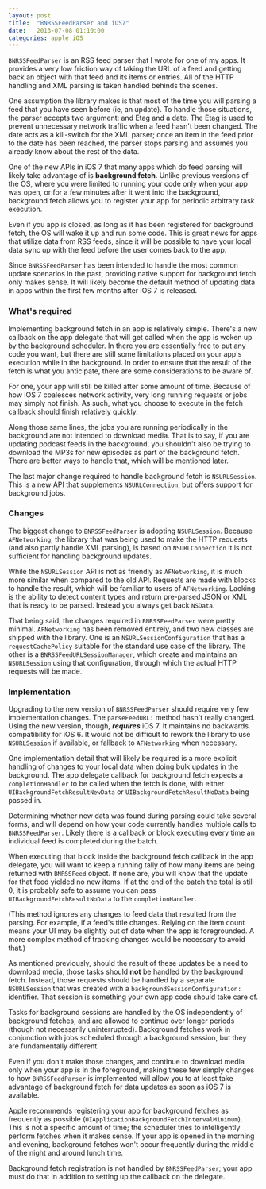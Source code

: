 ```yaml
---
layout: post
title:  "BNRSSFeedParser and iOS7"
date:   2013-07-08 01:10:00
categories: apple iOS
---
```


`BNRSSFeedParser` is an RSS feed parser that I wrote for one of my apps. It provides a very low friction way of taking the URL of a feed and getting back an object with that feed and its items or entries. All of the HTTP handling and XML parsing is taken handled behinds the scenes.

One assumption the library makes is that most of the time you will parsing a feed that you have seen before (ie, an update). To handle those situations, the parser accepts two argument: and Etag and a date. The Etag is used to prevent unnecessary network traffic when a feed hasn't been changed. The date acts as a kill-switch for the XML parser; once an item in the feed prior to the date has been reached, the parser stops parsing and assumes you already know about the rest of the data.

One of the new APIs in iOS 7 that many apps which do feed parsing will likely take advantage of is **background fetch**. Unlike previous versions of the OS, where you were limited to running your code only when your app was open, or for a few minutes after it went into the background, background fetch allows you to register your app for periodic arbitrary task execution.

Even if you app is closed, as long as it has been registered for background fetch, the OS will wake it up and run some code. This is great news for apps that utilize data from RSS feeds, since it will be possible to have your local data sync up with the feed before the user comes back to the app.

Since `BNRSSFeedParser` has been intended to handle the most common update scenarios in the past, providing native support for background fetch only makes sense. It will likely become the default method of updating data in apps within the first few months after iOS 7 is released.

### What's required

Implementing background fetch in an app is relatively simple. There's a new callback on the app delegate that will get called when the app is woken up by the background scheduler. In there you are essentially free to put any code you want, but there are still some limitations placed on your app's execution while in the background. In order to ensure that the result of the fetch is what you anticipate, there are some considerations to be aware of.

For one, your app will still be killed after some amount of time. Because of how iOS 7 coalesces network activity, very long running requests or jobs may simply not finish. As such, what you choose to execute in the fetch callback should finish relatively quickly.

Along those same lines, the jobs you are running periodically in the background are not intended to download media. That is to say, if you are updating podcast feeds in the background, you shouldn't also be trying to download the MP3s for new episodes as part of the background fetch. There are better ways to handle that, which will be mentioned later.

The last major change required to handle background fetch is `NSURLSession`. This is a new API that supplements `NSURLConnection`, but offers support for background jobs.

### Changes

The biggest change to `BNRSSFeedParser` is adopting `NSURLSession`. Because `AFNetworking`, the library that was being used to make the HTTP requests (and also partly handle XML parsing), is based on `NSURLConnection` it is not sufficient for handling background updates.

While the `NSURLSession` API is not as friendly as `AFNetworking`, it is much more similar when compared to the old API. Requests are made with blocks to handle the result, which will be familiar to users of `AFNetworking`. Lacking is the ability to detect content types and return pre-parsed JSON or XML that is ready to be parsed. Instead you always get back `NSData`.

That being said, the changes required in `BNRSSFeedParser` were pretty minimal. `AFNetworking` has been removed entirely, and two new classes are shipped with the library. One is an `NSURLSessionConfiguration` that has a `requestCachePolicy` suitable for the standard use case of the library. The other is a `BNRSSFeedURLSessionManager`, which create and maintains an `NSURLSession` using that configuration, through which the actual HTTP requests will be made.

### Implementation

Upgrading to the new version of `BNRSSFeedParser` should require very few implementation changes. The `parseFeedURL:` method hasn't really changed. Using the new version, though, ***requires*** iOS 7. It maintains no backwards compatibility for iOS 6. It would not be difficult to rework the library to use `NSURLSession` if available, or fallback to `AFNetworking` when necessary.

One implementation detail that will likely be required is a more explicit handling of changes to your local data when doing bulk updates in the background. The app delegate callback for background fetch expects a `completionHandler` to be called when the fetch is done, with either `UIBackgroundFetchResultNewData` or `UIBackgroundFetchResultNoData` being passed in.

Determining whether new data was found during parsing could take several forms, and will depend on how your code currently handles multiple calls to `BNRSSFeedParser`. Likely there is a callback or block executing every time an individual feed is completed during the batch.

When executing that block inside the background fetch callback in the app delegate, you will want to keep a running tally of how many items are being returned with `BNRSSFeed` object. If none are, you will know that the update for that feed yielded no new items. If at the end of the batch the total is still 0, it is probably safe to assume you can pass `UIBackgroundFetchResultNoData` to the `completionHandler`.

(This method ignores any changes to feed data that resulted from the parsing. For example, if a feed's title changes. Relying on the item count means your UI may be slightly out of date when the app is foregrounded. A more complex method of tracking changes would be necessary to avoid that.)

As mentioned previously, should the result of these updates be a need to download media, those tasks should **not** be handled by the background fetch. Instead, those requests should be handled by a separate `NSURLSession` that was created with a `backgroundSessionConfiguration:` identifier. That session is something your own app code should take care of.

Tasks for background sessions are handled by the OS independently of background fetches, and are allowed to continue over longer periods (though not necessarily uninterrupted). Background fetches work in conjunction with jobs scheduled through a background session, but they are fundamentally different.

Even if you don't make those changes, and continue to download media only when your app is in the foreground, making these few simply changes to how `BNRSSFeedParser` is implemented will allow you to at least take advantage of background fetch for data updates as soon as iOS 7 is available.

Apple recommends registering your app for background fetches as frequently as possible (`UIApplicationBackgroundFetchIntervalMinimum`). This is not a specific amount of time; the scheduler tries to intelligently perform fetches when it makes sense. If your app is opened in the morning and evening, background fetches won't occur frequently during the middle of the night and around lunch time.

Background fetch registration is not handled by `BNRSSFeedParser`; your app must do that in addition to setting up the callback on the delegate.
